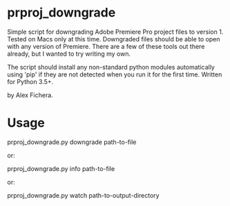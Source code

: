 # prproj_downgrade
Simple script for downgrading Adobe Premiere Pro project files to version 1. Tested on Macs only at this time.
Downgraded files should be able to open with any version of Premiere. There are a few of these tools out there already, but I wanted to try writing my own.

The script should install any non-standard python modules automatically using 'pip' if they are not detected when you run it for the first time. Written for Python 3.5+.

by Alex Fichera.

# Usage
prproj_downgrade.py downgrade path-to-file
  
or:

prproj_downgrade.py info path-to-file

or:

prproj_downgrade.py watch <path-to-watch-directory> path-to-output-directory
